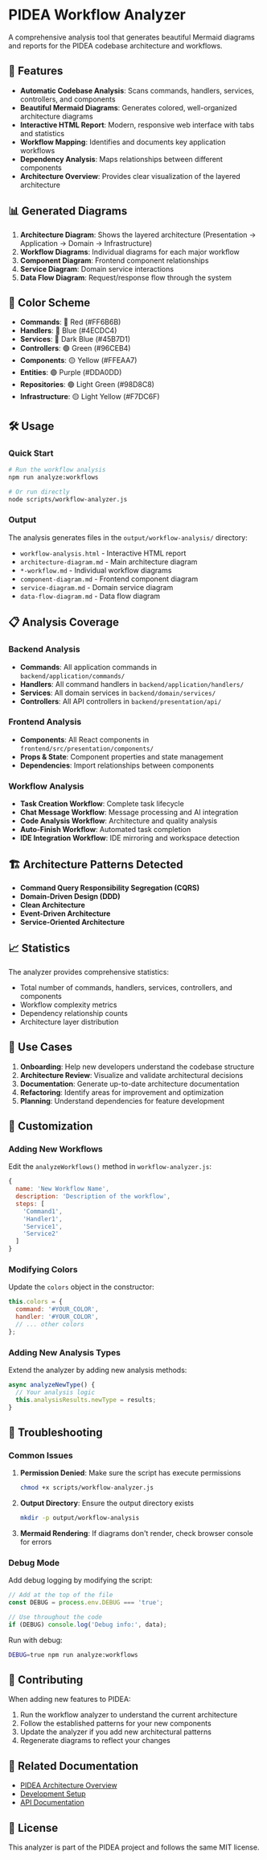 # PIDEA Workflow Analyzer

A comprehensive analysis tool that generates beautiful Mermaid diagrams and reports for the PIDEA codebase architecture and workflows.

## 🚀 Features

- **Automatic Codebase Analysis**: Scans commands, handlers, services, controllers, and components
- **Beautiful Mermaid Diagrams**: Generates colored, well-organized architecture diagrams
- **Interactive HTML Report**: Modern, responsive web interface with tabs and statistics
- **Workflow Mapping**: Identifies and documents key application workflows
- **Dependency Analysis**: Maps relationships between different components
- **Architecture Overview**: Provides clear visualization of the layered architecture

## 📊 Generated Diagrams

1. **Architecture Diagram**: Shows the layered architecture (Presentation → Application → Domain → Infrastructure)
2. **Workflow Diagrams**: Individual diagrams for each major workflow
3. **Component Diagram**: Frontend component relationships
4. **Service Diagram**: Domain service interactions
5. **Data Flow Diagram**: Request/response flow through the system

## 🎨 Color Scheme

- **Commands**: 🔴 Red (#FF6B6B)
- **Handlers**: 🔵 Blue (#4ECDC4)
- **Services**: 🔷 Dark Blue (#45B7D1)
- **Controllers**: 🟢 Green (#96CEB4)
- **Components**: 🟡 Yellow (#FFEAA7)
- **Entities**: 🟣 Purple (#DDA0DD)
- **Repositories**: 🟢 Light Green (#98D8C8)
- **Infrastructure**: 🟡 Light Yellow (#F7DC6F)

## 🛠️ Usage

### Quick Start

```bash
# Run the workflow analysis
npm run analyze:workflows

# Or run directly
node scripts/workflow-analyzer.js
```

### Output

The analysis generates files in the `output/workflow-analysis/` directory:

- `workflow-analysis.html` - Interactive HTML report
- `architecture-diagram.md` - Main architecture diagram
- `*-workflow.md` - Individual workflow diagrams
- `component-diagram.md` - Frontend component diagram
- `service-diagram.md` - Domain service diagram
- `data-flow-diagram.md` - Data flow diagram

## 📋 Analysis Coverage

### Backend Analysis
- **Commands**: All application commands in `backend/application/commands/`
- **Handlers**: All command handlers in `backend/application/handlers/`
- **Services**: All domain services in `backend/domain/services/`
- **Controllers**: All API controllers in `backend/presentation/api/`

### Frontend Analysis
- **Components**: All React components in `frontend/src/presentation/components/`
- **Props & State**: Component properties and state management
- **Dependencies**: Import relationships between components

### Workflow Analysis
- **Task Creation Workflow**: Complete task lifecycle
- **Chat Message Workflow**: Message processing and AI integration
- **Code Analysis Workflow**: Architecture and quality analysis
- **Auto-Finish Workflow**: Automated task completion
- **IDE Integration Workflow**: IDE mirroring and workspace detection

## 🏗️ Architecture Patterns Detected

- **Command Query Responsibility Segregation (CQRS)**
- **Domain-Driven Design (DDD)**
- **Clean Architecture**
- **Event-Driven Architecture**
- **Service-Oriented Architecture**

## 📈 Statistics

The analyzer provides comprehensive statistics:

- Total number of commands, handlers, services, controllers, and components
- Workflow complexity metrics
- Dependency relationship counts
- Architecture layer distribution

## 🎯 Use Cases

1. **Onboarding**: Help new developers understand the codebase structure
2. **Architecture Review**: Visualize and validate architectural decisions
3. **Documentation**: Generate up-to-date architecture documentation
4. **Refactoring**: Identify areas for improvement and optimization
5. **Planning**: Understand dependencies for feature development

## 🔧 Customization

### Adding New Workflows

Edit the `analyzeWorkflows()` method in `workflow-analyzer.js`:

```javascript
{
  name: 'New Workflow Name',
  description: 'Description of the workflow',
  steps: [
    'Command1',
    'Handler1',
    'Service1',
    'Service2'
  ]
}
```

### Modifying Colors

Update the `colors` object in the constructor:

```javascript
this.colors = {
  command: '#YOUR_COLOR',
  handler: '#YOUR_COLOR',
  // ... other colors
};
```

### Adding New Analysis Types

Extend the analyzer by adding new analysis methods:

```javascript
async analyzeNewType() {
  // Your analysis logic
  this.analysisResults.newType = results;
}
```

## 🚨 Troubleshooting

### Common Issues

1. **Permission Denied**: Make sure the script has execute permissions
   ```bash
   chmod +x scripts/workflow-analyzer.js
   ```

2. **Output Directory**: Ensure the output directory exists
   ```bash
   mkdir -p output/workflow-analysis
   ```

3. **Mermaid Rendering**: If diagrams don't render, check browser console for errors

### Debug Mode

Add debug logging by modifying the script:

```javascript
// Add at the top of the file
const DEBUG = process.env.DEBUG === 'true';

// Use throughout the code
if (DEBUG) console.log('Debug info:', data);
```

Run with debug:
```bash
DEBUG=true npm run analyze:workflows
```

## 📝 Contributing

When adding new features to PIDEA:

1. Run the workflow analyzer to understand the current architecture
2. Follow the established patterns for your new components
3. Update the analyzer if you add new architectural patterns
4. Regenerate diagrams to reflect your changes

## 🔗 Related Documentation

- [PIDEA Architecture Overview](../docs/02_architecture/overview.md)
- [Development Setup](../docs/06_development/setup.md)
- [API Documentation](../docs/08_reference/api/)

## 📄 License

This analyzer is part of the PIDEA project and follows the same MIT license. 